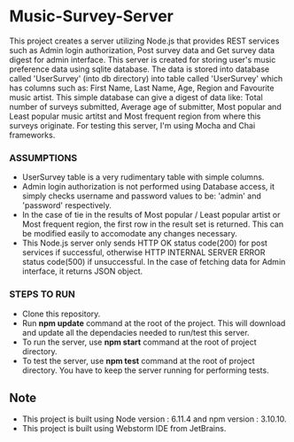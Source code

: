 # Music-Survey-Server
This project creates a server utilizing Node.js that provides REST services such as Admin login authorization, Post survey data and Get survey data digest for admin interface. 
This server is created for storing user's music preference data using sqlite database. The data is stored into database called 'UserSurvey' (into db directory) into table called 'UserSurvey' which has columns such as: First Name, Last Name, Age, Region and Favourite music artist.
This simple database can give a digest of data like: Total number of surveys submitted, Average age of submitter, Most popular and Least popular music artitst and Most frequent region from where this surveys originate.
For testing this server, I'm using Mocha and Chai frameworks. 


### __ASSUMPTIONS__
* UserSurvey table is a very rudimentary table with simple columns.
* Admin login authorization is not performed using Database access, it simply checks username and password values to be: 'admin' and 'password' respectively.
* In the case of tie in the results of Most popular / Least popular artist or Most frequent region, the first row in the result set is returned. This can be modified easily to accomodate any changes necessary.
* This Node.js server only sends HTTP OK status code(200) for post services if successful, otherwise HTTP INTERNAL SERVER ERROR status code(500) if unsuccessful. In the case of fetching data for Admin interface, it returns JSON object.


### __STEPS TO RUN__
* Clone this repository.
* Run __npm update__ command at the root of the project. This will download and update all the dependacies needed to run/test this server.
* To run the server, use __npm start__ command at the root of project directory.
* To test the server, use __npm test__ command at the root of project directory. You have to keep the server running for performing tests.


## __Note__
* This project is built using Node version : 6.11.4 and npm version : 3.10.10.
* This project is built using Webstorm IDE from JetBrains.
